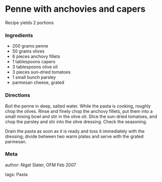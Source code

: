 # Penne with anchovies and capers

Recipe yields 2 portions 

### Ingredients
 * 200 grams penne
 * 50 grams olives
 * 6 pieces anchovy fillets
 * 1 tablespoons capers
 * 3 tablespoons olive oil
 * 3 pieces sun-dried tomatoes
 * 1 small bunch parsley
 * parmesan cheese, grated

### Directions

Boil the penne in deep, salted water.  While the pasta is cooking, roughly chop the olives.  Rinse and finely chop the anchovy fillets, put them into a small mixing bowl and stir in the olive oli.  Slice the sun-dried tomatoes, and chop the parsley and stir into the olive dressing.  Check the seasoning.

Drain the pasta as soon as it is ready and toss it immediately with the dressing; divide between two warm plates and serve with the grated parmesan.

### Meta
author: Nigel Slater, OFM Feb 2007

tags: Pasta


